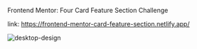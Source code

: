 Frontend Mentor: Four Card Feature Section Challenge

link: https://frontend-mentor-card-feature-section.netlify.app/

![desktop-design](https://github.com/yarlinlynn/Card-Feature-Section/assets/140059481/105d8341-93d3-4334-9d8a-637fa6aedee1)
